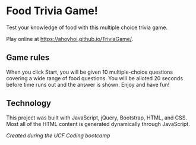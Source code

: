 # Food Trivia Game!

Test your knowledge of food with this multiple choice trivia game.

Play online at https://ahoyhoi.github.io/TriviaGame/.

## Game rules

When you click Start, you will be given 10 multiple-choice questions covering a wide range of food questions. You will be alloted 20 seconds before time runs out and the answer is shown. Enjoy and have fun! 

## Technology

This project was built with JavaScript, jQuery, Bootstrap, HTML, and CSS. Most all of the HTML content is generated dynamically through JavaScript.

*Created during the UCF Coding bootcamp*
